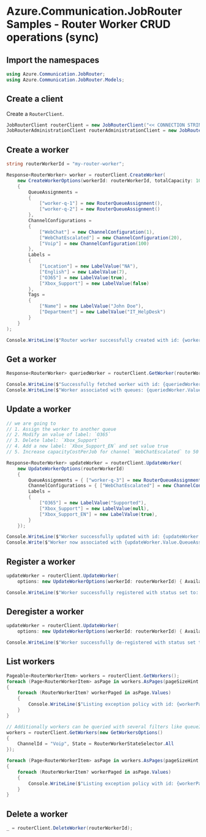 # Azure.Communication.JobRouter Samples - Router Worker CRUD operations (sync)

## Import the namespaces

```C# Snippet:Azure_Communication_JobRouter_Tests_Samples_UsingStatements
using Azure.Communication.JobRouter;
using Azure.Communication.JobRouter.Models;
```

## Create a client

Create a `RouterClient`.

```C# Snippet:Azure_Communication_JobRouter_Tests_Samples_CreateClient
JobRouterClient routerClient = new JobRouterClient("<< CONNECTION STRING >>");
JobRouterAdministrationClient routerAdministrationClient = new JobRouterAdministrationClient("<< CONNECTION STRING >>");
```

## Create a worker

```C# Snippet:Azure_Communication_JobRouter_Tests_Samples_Crud_CreateRouterWorker
string routerWorkerId = "my-router-worker";

Response<RouterWorker> worker = routerClient.CreateWorker(
    new CreateWorkerOptions(workerId: routerWorkerId, totalCapacity: 100)
    {
        QueueAssignments =
        {
            ["worker-q-1"] = new RouterQueueAssignment(),
            ["worker-q-2"] = new RouterQueueAssignment()
        },
        ChannelConfigurations =
        {
            ["WebChat"] = new ChannelConfiguration(1),
            ["WebChatEscalated"] = new ChannelConfiguration(20),
            ["Voip"] = new ChannelConfiguration(100)
        },
        Labels =
        {
            ["Location"] = new LabelValue("NA"),
            ["English"] = new LabelValue(7),
            ["O365"] = new LabelValue(true),
            ["Xbox_Support"] = new LabelValue(false)
        },
        Tags =
        {
            ["Name"] = new LabelValue("John Doe"),
            ["Department"] = new LabelValue("IT_HelpDesk")
        }
    }
);

Console.WriteLine($"Router worker successfully created with id: {worker.Value.Id}");
```

## Get a worker

```C# Snippet:Azure_Communication_JobRouter_Tests_Samples_Crud_GetRouterWorker
Response<RouterWorker> queriedWorker = routerClient.GetWorker(routerWorkerId);

Console.WriteLine($"Successfully fetched worker with id: {queriedWorker.Value.Id}");
Console.WriteLine($"Worker associated with queues: {queriedWorker.Value.QueueAssignments.Values.ToList()}");
```

## Update a worker

```C# Snippet:Azure_Communication_JobRouter_Tests_Samples_Crud_UpdateRouterWorker
// we are going to
// 1. Assign the worker to another queue
// 2. Modify an value of label: `O365`
// 3. Delete label: `Xbox_Support`
// 4. Add a new label: `Xbox_Support_EN` and set value true
// 5. Increase capacityCostPerJob for channel `WebChatEscalated` to 50

Response<RouterWorker> updateWorker = routerClient.UpdateWorker(
    new UpdateWorkerOptions(routerWorkerId)
    {
        QueueAssignments = { ["worker-q-3"] = new RouterQueueAssignment() },
        ChannelConfigurations = { ["WebChatEscalated"] = new ChannelConfiguration(50), },
        Labels =
        {
            ["O365"] = new LabelValue("Supported"),
            ["Xbox_Support"] = new LabelValue(null),
            ["Xbox_Support_EN"] = new LabelValue(true),
        }
    });

Console.WriteLine($"Worker successfully updated with id: {updateWorker.Value.Id}");
Console.Write($"Worker now associated with {updateWorker.Value.QueueAssignments.Count} queues"); // 3 queues
```

## Register a worker

```C# Snippet:Azure_Communication_JobRouter_Tests_Samples_Crud_RegisterRouterWorker
updateWorker = routerClient.UpdateWorker(
    options: new UpdateWorkerOptions(workerId: routerWorkerId) { AvailableForOffers = true, });

Console.WriteLine($"Worker successfully registered with status set to: {updateWorker.Value.State}");
```

## Deregister a worker

```C# Snippet:Azure_Communication_JobRouter_Tests_Samples_Crud_DeregisterRouterWorker
updateWorker = routerClient.UpdateWorker(
    options: new UpdateWorkerOptions(workerId: routerWorkerId) { AvailableForOffers = false, });

Console.WriteLine($"Worker successfully de-registered with status set to: {updateWorker.Value.State}");
```

## List workers

```C# Snippet:Azure_Communication_JobRouter_Tests_Samples_Crud_GetRouterWorkers
Pageable<RouterWorkerItem> workers = routerClient.GetWorkers();
foreach (Page<RouterWorkerItem> asPage in workers.AsPages(pageSizeHint: 10))
{
    foreach (RouterWorkerItem? workerPaged in asPage.Values)
    {
        Console.WriteLine($"Listing exception policy with id: {workerPaged.Worker.Id}");
    }
}

// Additionally workers can be queried with several filters like queueId, capacity, state etc.
workers = routerClient.GetWorkers(new GetWorkersOptions()
{
    ChannelId = "Voip", State = RouterWorkerStateSelector.All
});

foreach (Page<RouterWorkerItem> asPage in workers.AsPages(pageSizeHint: 10))
{
    foreach (RouterWorkerItem? workerPaged in asPage.Values)
    {
        Console.WriteLine($"Listing exception policy with id: {workerPaged.Worker.Id}");
    }
}
```

## Delete a worker

```C# Snippet:Azure_Communication_JobRouter_Tests_Samples_Crud_DeleteRouterWorker
_ = routerClient.DeleteWorker(routerWorkerId);
```
